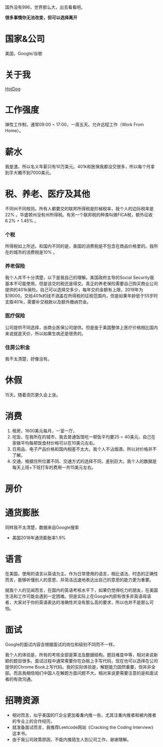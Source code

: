 国外没有996，世界那么大，出去看看吧。

**很多事情你无法改变，但可以选择离开**

# 国家&公司

美国，Google/谷歌

# 关于我

[HotDog](https://github.com/hotdogicn)

# 工作强度

弹性工作制，通常09:00 ~ 17:00，一周五天。允许远程工作（Work From Home）。

# 薪水

我是渣，所以名义年薪只有10万美元。401k和医保我都没交很多，所以每个月拿到手大概不到7000美元。

# 税、养老、医疗及其他
  
不同州不同规则。所有人都要交的联邦所得税是阶梯税率，我个人的边际税率是22% 。华盛顿州没有州所得税。有另一个联邦税的种类叫做FICA税，额外征收6.2% + 1.45% 。

### 个税

所得税如上所述。和国内不同的是，美国的消费税是不包含在商品价格里的。我所在的城市的消费税是10% 。

### 养老保险

我个人并不十分清楚，以下是我自己的理解。美国政府主导的Social Security我基本不可能使用，但是该交的税还是得交。真正的养老保险需要自己购买商业公司提供的401k保险。自己可以选择交多少，每年交的金额有上限，2019年为$19000。交给401k的钱不涵盖在所得税的征税范围内，但是如果年龄低于55岁时支取401k，需要补交税款以及额外缴纳罚金。

### 医疗保险

公司提供不同选择，由商业医保公司提供。但是鉴于美国整体上医疗价格相比国内来说就是天价，所以如果生病还是很贵的。

### 住房公积金

我不太清楚，好像没有。

# 休假

15天。随着资历更久会上涨。
  
# 消费

1. 租房，1600美元每月，一室一厅。
2. 吃饭，在我所在的城市，我去普通饭馆吃一顿饭平均要25 ~ 40美元，自己在家做平均每顿饭食材价格可以在10美元左右。
3. 日用品、电子产品价格和国内相差不太大。我个人不沾烟酒，所以对价格并不了解。
5. 交通，根据住所位置不同、交通方式的选择不同，差别巨大。我个人的数据是每天上班+下班打车的费用一共15美元左右。

# 房价



# 通货膨胀

同样我不太清楚，数据来自Google搜索
  * 美国2018年通货膨胀率1.9%

# 语言

在美国，使用的语言以英语为主。作为日常使用的语言，相比语法、时态的正确性而言，能够听懂别人的意思、并简洁迅速地表达出自己的意思的能力更为重要。

就我个人的见闻而言，在国内的英语考核水平下，如果仍觉得吃力的朋友，在美国生活和工作可能会遇到一定困难。但是实际上在Google内部有很多非英语母语者，大家对于你的英语表达的准确性并没有那么高的要求，所以也并不是那么可怕。

# 面试

Google的面试内容会根据面试的岗位和级别不同而不一样。

我个人的体验是，所有的考核全部是算法及数据结构。题目难度中等，相对来说新颖的题目很多。面试过程中通常需要你在白板上手写代码，现在也可以选择在公司提供的Chrome Book上写代码。我的实际体验是，解题能力固然重要，但并非全部。而且我相信咱们中国人在解题方面问题不大。相对来说更需要注意的是和面试者的有效沟通。

# 招聘资源

* 相对而言，似乎美国的IT企业更加看重内推一些，尤其注重内推者和被内推者的专业上的合作经历。
* 就准备面试而言，我推荐Leetcode网站《Cracking the Coding Interview》这本书。
* 由于我公司政策原因，不能内推陌生人到公司工作，谢谢理解。
